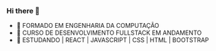 ### Hi there 👋

- 🔭  FORMADO EM ENGENHARIA DA COMPUTAÇÃO
- 🌱  CURSO DE DESENVOLVIMENTO  FULLSTACK EM ANDAMENTO
- 🤔  ESTUDANDO | REACT | JAVASCRIPT | CSS | HTML | BOOTSTRAP

